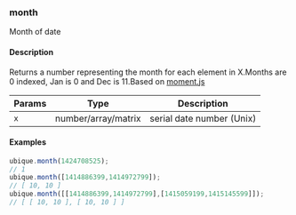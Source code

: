 ### month
Month of date


#### Description

Returns a number representing the month for each element in X.Months are 0 indexed, Jan is 0 and Dec is 11.Based on [moment.js](http://momentjs.com)


|Params|Type|Description
|---------|----|-----------
|`x` | number/array/matrix | serial date number (Unix)


#### Examples

```js
ubique.month(1424708525);
// 1
ubique.month([1414886399,1414972799]);
// [ 10, 10 ]
ubique.month([[1414886399,1414972799],[1415059199,1415145599]]);
// [ [ 10, 10 ], [ 10, 10 ] ]
```

